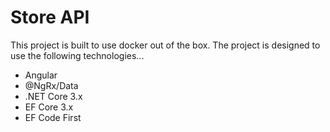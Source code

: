 # Store API

This project is built to use docker out of the box. The project is designed to use the following technologies...

- Angular
- @NgRx/Data
- .NET Core 3.x
- EF Core 3.x
- EF Code First
